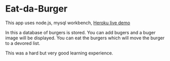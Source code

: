# Eat-da-Burger
This app uses node.js, mysql workbench, <a href="https://goku-eat-da-burger.herokuapp.com/" >Heroku live demo</a>

In this a database of burgers is stored. You can add bugers and a buger image will be displayed. You can eat the burgers which will move the burger to a devored list.

This was a hard but very good learning experience.
